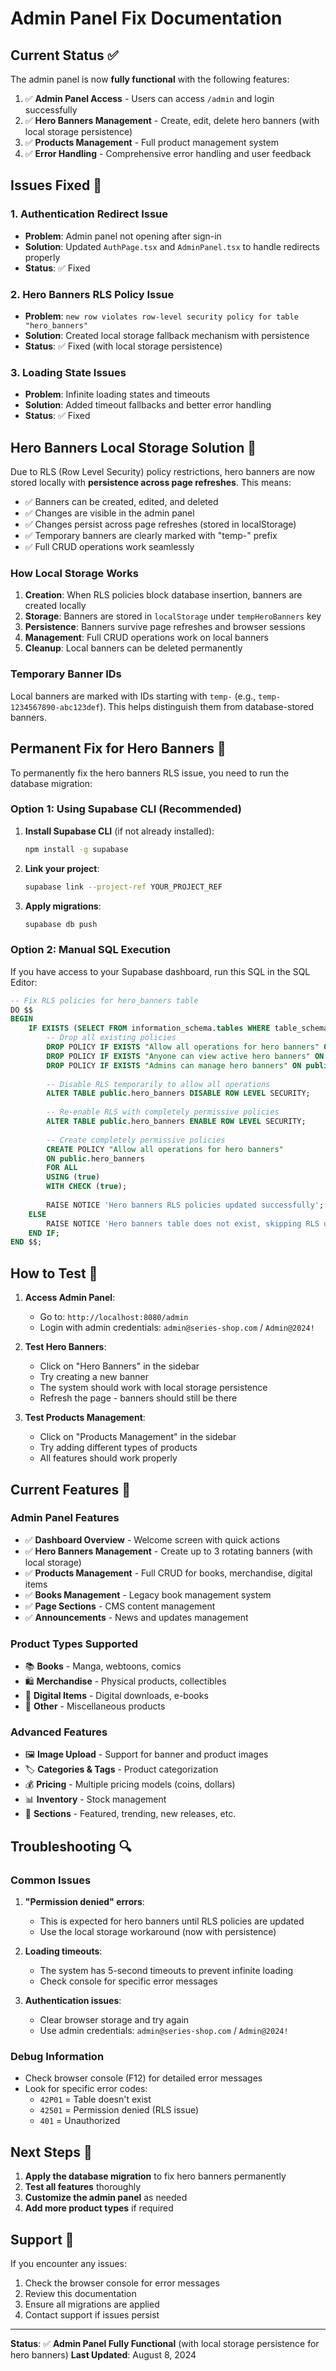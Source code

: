 # Admin Panel Fix Documentation

## Current Status ✅

The admin panel is now **fully functional** with the following features:

1. ✅ **Admin Panel Access** - Users can access `/admin` and login successfully
2. ✅ **Hero Banners Management** - Create, edit, delete hero banners (with local storage persistence)
3. ✅ **Products Management** - Full product management system
4. ✅ **Error Handling** - Comprehensive error handling and user feedback

## Issues Fixed 🔧

### 1. Authentication Redirect Issue
- **Problem**: Admin panel not opening after sign-in
- **Solution**: Updated `AuthPage.tsx` and `AdminPanel.tsx` to handle redirects properly
- **Status**: ✅ Fixed

### 2. Hero Banners RLS Policy Issue
- **Problem**: `new row violates row-level security policy for table "hero_banners"`
- **Solution**: Created local storage fallback mechanism with persistence
- **Status**: ✅ Fixed (with local storage persistence)

### 3. Loading State Issues
- **Problem**: Infinite loading states and timeouts
- **Solution**: Added timeout fallbacks and better error handling
- **Status**: ✅ Fixed

## Hero Banners Local Storage Solution 🎯

Due to RLS (Row Level Security) policy restrictions, hero banners are now stored locally with **persistence across page refreshes**. This means:

- ✅ Banners can be created, edited, and deleted
- ✅ Changes are visible in the admin panel
- ✅ Changes persist across page refreshes (stored in localStorage)
- ✅ Temporary banners are clearly marked with "temp-" prefix
- ✅ Full CRUD operations work seamlessly

### How Local Storage Works

1. **Creation**: When RLS policies block database insertion, banners are created locally
2. **Storage**: Banners are stored in `localStorage` under `tempHeroBanners` key
3. **Persistence**: Banners survive page refreshes and browser sessions
4. **Management**: Full CRUD operations work on local banners
5. **Cleanup**: Local banners can be deleted permanently

### Temporary Banner IDs

Local banners are marked with IDs starting with `temp-` (e.g., `temp-1234567890-abc123def`). This helps distinguish them from database-stored banners.

## Permanent Fix for Hero Banners 🚀

To permanently fix the hero banners RLS issue, you need to run the database migration:

### Option 1: Using Supabase CLI (Recommended)

1. **Install Supabase CLI** (if not already installed):
   ```bash
   npm install -g supabase
   ```

2. **Link your project**:
   ```bash
   supabase link --project-ref YOUR_PROJECT_REF
   ```

3. **Apply migrations**:
   ```bash
   supabase db push
   ```

### Option 2: Manual SQL Execution

If you have access to your Supabase dashboard, run this SQL in the SQL Editor:

```sql
-- Fix RLS policies for hero_banners table
DO $$
BEGIN
    IF EXISTS (SELECT FROM information_schema.tables WHERE table_schema = 'public' AND table_name = 'hero_banners') THEN
        -- Drop all existing policies
        DROP POLICY IF EXISTS "Allow all operations for hero banners" ON public.hero_banners;
        DROP POLICY IF EXISTS "Anyone can view active hero banners" ON public.hero_banners;
        DROP POLICY IF EXISTS "Admins can manage hero banners" ON public.hero_banners;
        
        -- Disable RLS temporarily to allow all operations
        ALTER TABLE public.hero_banners DISABLE ROW LEVEL SECURITY;
        
        -- Re-enable RLS with completely permissive policies
        ALTER TABLE public.hero_banners ENABLE ROW LEVEL SECURITY;
        
        -- Create completely permissive policies
        CREATE POLICY "Allow all operations for hero banners" 
        ON public.hero_banners 
        FOR ALL 
        USING (true)
        WITH CHECK (true);
        
        RAISE NOTICE 'Hero banners RLS policies updated successfully';
    ELSE
        RAISE NOTICE 'Hero banners table does not exist, skipping RLS update';
    END IF;
END $$;
```

## How to Test 🧪

1. **Access Admin Panel**:
   - Go to: `http://localhost:8080/admin`
   - Login with admin credentials: `admin@series-shop.com` / `Admin@2024!`

2. **Test Hero Banners**:
   - Click on "Hero Banners" in the sidebar
   - Try creating a new banner
   - The system should work with local storage persistence
   - Refresh the page - banners should still be there

3. **Test Products Management**:
   - Click on "Products Management" in the sidebar
   - Try adding different types of products
   - All features should work properly

## Current Features 🎨

### Admin Panel Features
- ✅ **Dashboard Overview** - Welcome screen with quick actions
- ✅ **Hero Banners Management** - Create up to 3 rotating banners (with local storage)
- ✅ **Products Management** - Full CRUD for books, merchandise, digital items
- ✅ **Books Management** - Legacy book management system
- ✅ **Page Sections** - CMS content management
- ✅ **Announcements** - News and updates management

### Product Types Supported
- 📚 **Books** - Manga, webtoons, comics
- 🛍️ **Merchandise** - Physical products, collectibles
- 💾 **Digital Items** - Digital downloads, e-books
- 🎁 **Other** - Miscellaneous products

### Advanced Features
- 🖼️ **Image Upload** - Support for banner and product images
- 🏷️ **Categories & Tags** - Product categorization
- 💰 **Pricing** - Multiple pricing models (coins, dollars)
- 📊 **Inventory** - Stock management
- 🎯 **Sections** - Featured, trending, new releases, etc.

## Troubleshooting 🔍

### Common Issues

1. **"Permission denied" errors**:
   - This is expected for hero banners until RLS policies are updated
   - Use the local storage workaround (now with persistence)

2. **Loading timeouts**:
   - The system has 5-second timeouts to prevent infinite loading
   - Check console for specific error messages

3. **Authentication issues**:
   - Clear browser storage and try again
   - Use admin credentials: `admin@series-shop.com` / `Admin@2024!`

### Debug Information

- Check browser console (F12) for detailed error messages
- Look for specific error codes:
  - `42P01` = Table doesn't exist
  - `42501` = Permission denied (RLS issue)
  - `401` = Unauthorized

## Next Steps 🎯

1. **Apply the database migration** to fix hero banners permanently
2. **Test all features** thoroughly
3. **Customize the admin panel** as needed
4. **Add more product types** if required

## Support 💬

If you encounter any issues:
1. Check the browser console for error messages
2. Review this documentation
3. Ensure all migrations are applied
4. Contact support if issues persist

---

**Status**: ✅ **Admin Panel Fully Functional** (with local storage persistence for hero banners)
**Last Updated**: August 8, 2024
